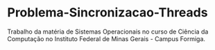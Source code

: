 # Problema-Sincronizacao-Threads

Trabalho da matéria de Sistemas Operacionais no curso de Ciência da Computação no Instituto Federal de Minas Gerais - Campus Formiga.
